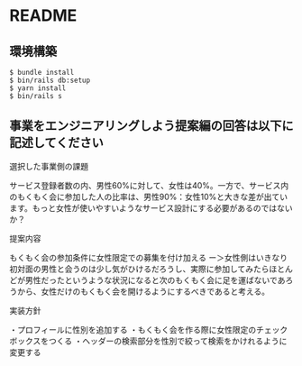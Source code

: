 # README

## 環境構築
```
$ bundle install
$ bin/rails db:setup
$ yarn install
$ bin/rails s
```

## 事業をエンジニアリングしよう提案編の回答は以下に記述してください
選択した事業側の課題

サービス登録者数の内、男性60%に対して、女性は40%。一方で、サービス内のもくもく会に参加した人の比率は、男性90%：女性10%と大きな差が出ています。もっと女性が使いやすいようなサービス設計にする必要があるのではないか？

提案内容

もくもく会の参加条件に女性限定での募集を付け加える
ー＞女性側はいきなり初対面の男性と会うのは少し気がひけるだろうし、実際に参加してみたらほとんどが男性だったというような状況になると次のもくもく会に足を運ばないであろうから、女性だけのもくもく会を開けるようにするべきであると考える。

実装方針

・プロフィールに性別を追加する
・もくもく会を作る際に女性限定のチェックボックスをつくる
・ヘッダーの検索部分を性別で絞って検索をかけれるように変更する